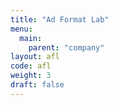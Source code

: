 ```yaml
---
title: "Ad Format Lab"
menu:
  main:
    parent: "company"
layout: afl
code: afl
weight: 3
draft: false
---
```

